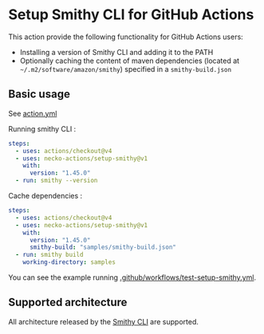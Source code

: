 # Setup Smithy CLI for GitHub Actions

This action provide the following functionality for GitHub Actions users:

* Installing a version of Smithy CLI and adding it to the PATH
* Optionally caching the content of maven dependencies (located at `~/.m2/software/amazon/smithy`) specified in a `smithy-build.json`

## Basic usage

See [action.yml](action.yml)

Running smithy CLI :

```yaml
steps:
  - uses: actions/checkout@v4
  - uses: necko-actions/setup-smithy@v1
    with:
      version: "1.45.0"
  - run: smithy --version
```

Cache dependencies :

```yaml
steps:
  - uses: actions/checkout@v4
  - uses: necko-actions/setup-smithy@v1
    with:
      version: "1.45.0"
      smithy-build: "samples/smithy-build.json"
  - run: smithy build
    working-directory: samples
```

You can see the example running [.github/workflows/test-setup-smithy.yml](.github/workflows/test-setup-smithy.yml).

## Supported architecture

All architecture released by the [Smithy CLI](https://github.com/awslabs/smithy/releases) are supported.
